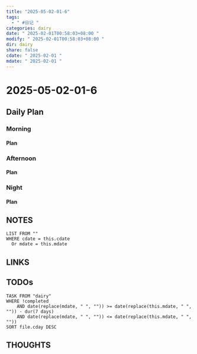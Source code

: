 ```yaml
---
title: "2025-05-02-01-6"
tags:
  - " #日记 "
categories: dairy
date: " 2025-02-01T00:58:03+08:00 "
modify: " 2025-02-01T00:58:03+08:00 "
dir: dairy
share: false
cdate: " 2025-02-01 "
mdate: " 2025-02-01 "
---
```


# 2025-05-02-01-6

## Daily Plan

### Morning

#### Plan

### Afternoon

#### Plan

### Night

#### Plan

## NOTES

```dataview
LIST FROM "" 
WHERE cdate = this.cdate
  Or mdate = this.mdate
```

## LINKS

## TODOs

```dataview
TASK FROM "dairy" 
WHERE !completed 
	AND date(replace(mdate, " ", "")) >= date(replace(this.mdate, " ", "")) - dur(7 days) 
	AND date(replace(mdate, " ", "")) <= date(replace(this.mdate, " ", ""))
SORT file.cday DESC
```

## THOUGHTS

